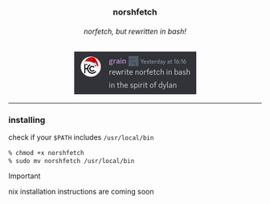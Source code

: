 <div align="center">
  <h3>norshfetch</h3>
  <h6>norfetch, but rewritten in bash!</h6>
  <img src="./images/motivation.png">
</div>

---

### installing

check if your `$PATH` includes `/usr/local/bin`

```shell
% chmod +x norshfetch
% sudo mv norshfetch /usr/local/bin
```

>[!IMPORTANT]
>nix installation instructions are coming soon
